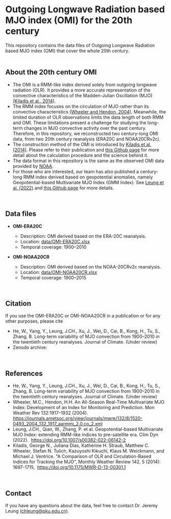<!-- # OMI_20th_century -->
Outgoing Longwave Radiation based MJO index (OMI) for the 20th century 
=====
<!-- [![DOI](https://zenodo.org/badge/520879810.svg)](https://zenodo.org/badge/latestdoi/520879810) <br /> -->
This repository contains the data files of Outgoing Longwave Radiation based MJO index (OMI) that cover the whole 20th century.
<br /> <br />
 
<!-- 
**Overview**
-----
- This repository contains the data of the Indo-Pacific Deep Convection Favoring Pool (Indo-Pacific Warm Pool defined with time-varied SST threshold).
 <br />  
 -->

**About the 20th century OMI**
-----
- The OMI is a RMM-like index derived solely from outgoing longwave radiation (OLR). It provides a more accurate representation of the convective characteristics of the Madden-Julian Oscillation (MJO) [(Kiladis et al., 2014)](https://doi.org/10.1175/MWR-D-13-00301.1).
- The RMM index focuses on the circulation of MJO rather than its convective characteristics [(Wheeler and Hendon, 2004)](https://doi.org/10.1175/1520-0493(2004)132%3C1917:AARMMI%3E2.0.CO;2). Meanwhile, the limited duration of OLR observations limits the data length of both RMM and OMI. These limitations present a challenge for studying the long-term changes in MJO convective activity over the past century. Therefore, in this repository, we reconstructed two century-long OMI data, from two 20th century reanalysis (ERA20C and NOAA20CRv2c). 
- The construction method of the OMI is introduced by [Kiladis et al. (2014)](https://doi.org/10.1175/MWR-D-13-00301.1). Please refer to their publication and [this Github page](https://github.com/cghoffmann/mjoindices) for more detail about the calculation procedure and the science behind it.
- The data format in this repository is the same as the observed OMI data provided by [NOAA](https://psl.noaa.gov/mjo/mjoindex/).
- For those who are interested, our team has also published a century-long RMM index derived based on geopotential anomalies, namely Geopotential-based Multivariate MJO Index (GMM Index). See [Leung et al. (2022)](https://doi.org/10.1007/s00382-022-06142-2) and [this Github page](https://github.com/jeremychleung/Geopotential-based-Multivariate-MJO-Index) for more details. 
 <br /> 
 
**Data files**
-----
- **OMI-ERA20C**
  - Description: OMI derived based on the ERA-20C reanalysis.
  - Location: [data/OMI-ERA20C.xlsx](https://github.com/jeremychleung/OMI_20th_century/tree/main/data/OMI-ERA20C.xlsx)
  - Temporal coverage: 1900–2010

  
- **OMI-NOAA20CR**
  - Description: OMI derived based on the NOAA-20CRv2c reanalysis.
  - Location: [data/OMI-NOAA20CR.xlsx](https://github.com/jeremychleung/OMI_20th_century/tree/main/data/OMI-NOAA20CR.xlsx)
  - Temporal coverage: 1900–2015
  
<br /> 
  

**Citation**
-----
If you use the OMI-ERA20C or OMI-NOAA20CR in a publication or for any other purposes, please cite 
- He, W., Yang, Y., Leung, J.CH., Xu, J., Wei, D., Cai, B., Kong, H., Tu, S., Zhang, B. Long-term variability of MJO convection from 1900–2010 in the twentieth century reanalyses. Journal of Climate. (Under review)
- Zenodo archive: 

<br /> 

**References**
-----
<!-- - Wheeler, M.C., Hendon, H.H. An All-Season Real-Time Multivariate MJO Index: Development of an Index for Monitoring and Prediction. Mon Weather Rev 132:1917–1932 (2004). https://journals.ametsoc.org/view/journals/mwre/132/8/1520-0493_2004_132_1917_aarmmi_2.0.co_2.xml -->
- He, W., Yang, Y., Leung, J.CH., Xu, J., Wei, D., Cai, B., Kong, H., Tu, S., Zhang, B. Long-term variability of MJO convection from 1900–2010 in the twentieth century reanalyses. Journal of Climate. (Under review)
- Wheeler, M.C., Hendon, H.H. An All-Season Real-Time Multivariate MJO Index: Development of an Index for Monitoring and Prediction. Mon Weather Rev 132:1917–1932 (2004). https://journals.ametsoc.org/view/journals/mwre/132/8/1520-0493_2004_132_1917_aarmmi_2.0.co_2.xml
- Leung, J.CH., Qian, W., Zhang, P. et al. Geopotential-based Multivariate MJO Index: extending RMM-like indices to pre-satellite era. Clim Dyn (2022). 
https://doi.org/10.1007/s00382-022-06142-2
- Kiladis, George N., Juliana Dias, Katherine H. Straub, Matthew C. Wheeler, Stefan N. Tulich, Kazuyoshi Kikuchi, Klaus M. Weickmann, and Michael J. Ventrice. "A Comparison of OLR and Circulation-Based Indices for Tracking the MJO", Monthly Weather Review 142, 5 (2014): 1697-1715, 
https://doi.org/10.1175/MWR-D-13-00301.1
<br /> 


**Contact**
-----
If you have any questions about the data, feel free to contact Dr. Jeremy Leung (chleung@pku.edu.cn).
<br /> 
